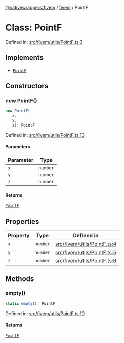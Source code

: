 [@nativewrappers/fivem](../../README.md) / [fivem](../README.md) / PointF

# Class: PointF

Defined in: [src/fivem/utils/PointF.ts:3](https://github.com/nativewrappers/nativewrappers/blob/bf1d263f0188667cde482dc5657983cf3674a640/src/fivem/utils/PointF.ts#L3)

## Implements

- [`PointF`](PointF.md)

## Constructors

### new PointF()

```ts
new PointF(
   x, 
   y, 
   z): PointF
```

Defined in: [src/fivem/utils/PointF.ts:13](https://github.com/nativewrappers/nativewrappers/blob/bf1d263f0188667cde482dc5657983cf3674a640/src/fivem/utils/PointF.ts#L13)

#### Parameters

| Parameter | Type |
| ------ | ------ |
| `x` | `number` |
| `y` | `number` |
| `z` | `number` |

#### Returns

[`PointF`](PointF.md)

## Properties

| Property | Type | Defined in |
| ------ | ------ | ------ |
| <a id="x-1"></a> `x` | `number` | [src/fivem/utils/PointF.ts:4](https://github.com/nativewrappers/nativewrappers/blob/bf1d263f0188667cde482dc5657983cf3674a640/src/fivem/utils/PointF.ts#L4) |
| <a id="y-1"></a> `y` | `number` | [src/fivem/utils/PointF.ts:5](https://github.com/nativewrappers/nativewrappers/blob/bf1d263f0188667cde482dc5657983cf3674a640/src/fivem/utils/PointF.ts#L5) |
| <a id="z-1"></a> `z` | `number` | [src/fivem/utils/PointF.ts:6](https://github.com/nativewrappers/nativewrappers/blob/bf1d263f0188667cde482dc5657983cf3674a640/src/fivem/utils/PointF.ts#L6) |

## Methods

### empty()

```ts
static empty(): PointF
```

Defined in: [src/fivem/utils/PointF.ts:10](https://github.com/nativewrappers/nativewrappers/blob/bf1d263f0188667cde482dc5657983cf3674a640/src/fivem/utils/PointF.ts#L10)

#### Returns

[`PointF`](PointF.md)
